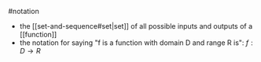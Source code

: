 #notation 
- the [[set-and-sequence#set|set]] of all possible inputs and outputs of a [[function]]
- the notation for saying "f is a function with domain D and range R is": $f:D \rightarrow R$
